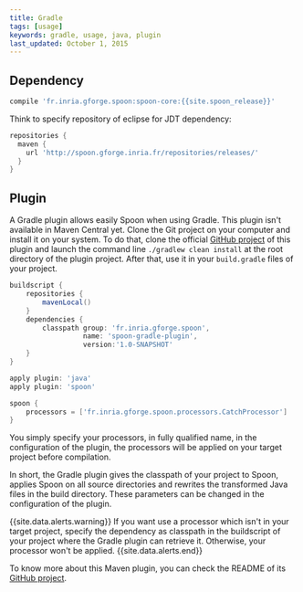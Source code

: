 ```yaml
---
title: Gradle
tags: [usage]
keywords: gradle, usage, java, plugin
last_updated: October 1, 2015
---
```


## Dependency

```groovy
compile 'fr.inria.gforge.spoon:spoon-core:{{site.spoon_release}}'
```

Think to specify repository of eclipse for JDT dependency:

```groovy
repositories {
  maven {
    url 'http://spoon.gforge.inria.fr/repositories/releases/'
  }
}
```

## Plugin

A Gradle plugin allows easily Spoon when using Gradle.
This plugin isn't available in Maven Central yet. Clone the Git project 
on your computer and install it on your system. To do that, clone the 
official [GitHub project](https://github.com/SpoonLabs/spoon-gradle-plugin) 
of this plugin and launch the command line `./gradlew clean install` at 
the root directory of the plugin project. After that, use it in your 
`build.gradle` files of your project.


```groovy
buildscript {
    repositories {
        mavenLocal()
    }
    dependencies {
        classpath group: 'fr.inria.gforge.spoon', 
                  name: 'spoon-gradle-plugin', 
                  version:'1.0-SNAPSHOT'
    }
}

apply plugin: 'java'
apply plugin: 'spoon'

spoon {
    processors = ['fr.inria.gforge.spoon.processors.CatchProcessor']
}
```

You simply specify your processors, in fully qualified name, in the configuration 
of the plugin, the processors will be applied on your target project before compilation.

In short, the Gradle plugin gives the classpath of your project to Spoon, 
applies Spoon on all source directories and rewrites the transformed Java files in the build 
directory. These parameters can be changed in the configuration of the plugin. 

{{site.data.alerts.warning}}
If you want use a processor which isn't in your target project, specify the dependency 
as classpath in the buildscript of your project where the Gradle plugin can retrieve it. 
Otherwise, your processor won't be applied.
{{site.data.alerts.end}}

To know more about this Maven plugin, you can check the README of its [GitHub project](https://github.com/SpoonLabs/spoon-gradle-plugin). 